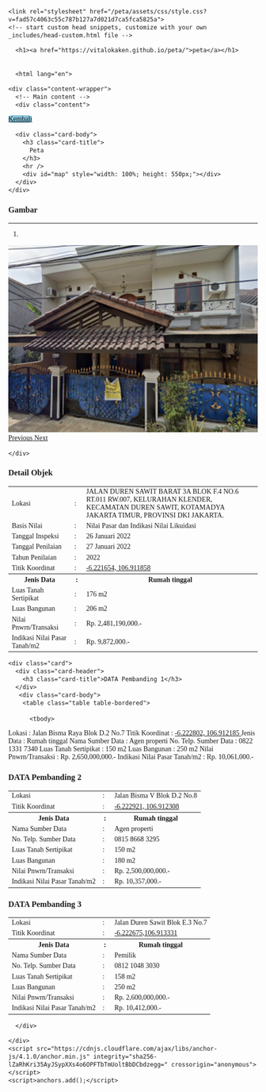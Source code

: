 <!DOCTYPE html>
<html lang="en-US">
  <head>
    <meta charset="UTF-8">
    <meta http-equiv="X-UA-Compatible" content="IE=edge">
    <meta name="viewport" content="width=device-width, initial-scale=1">

<!-- Begin Jekyll SEO tag v2.8.0 -->
<title>peta | maps</title>
<meta name="generator" content="Jekyll v3.9.5" />
<meta property="og:title" content="peta" />
<meta property="og:locale" content="en_US" />
<meta name="description" content="maps" />
<meta property="og:description" content="maps" />
<link rel="canonical" href="https://vitalokaken.github.io/peta/" />
<meta property="og:url" content="https://vitalokaken.github.io/peta/" />
<meta property="og:site_name" content="peta" />
<meta property="og:type" content="website" />
<meta name="twitter:card" content="summary" />
<meta property="twitter:title" content="peta" />
<script type="application/ld+json">
{"@context":"https://schema.org","@type":"WebSite","description":"maps","headline":"peta","name":"peta","url":"https://vitalokaken.github.io/peta/"}</script>
<!-- End Jekyll SEO tag -->

    <link rel="stylesheet" href="/peta/assets/css/style.css?v=fad57c4063c55c787b127a7d021d7ca5fca5825a">
    <!-- start custom head snippets, customize with your own _includes/head-custom.html file -->

<!-- Setup Google Analytics -->



<!-- You can set your favicon here -->
<!-- link rel="shortcut icon" type="image/x-icon" href="/peta/favicon.ico" -->

<!-- end custom head snippets -->

  </head>
  <body>
    <div class="container-lg px-3 my-5 markdown-body">
      
      <h1><a href="https://vitalokaken.github.io/peta/">peta</a></h1>
      

      <html lang="en">
<head>
  <meta charset="utf-8" />
  <meta name="viewport" content="width=device-width, initial-scale=1" />
  <title>KJPP Hari Utomo dan Rekan</title>
  <link rel="stylesheet" href="https://diy.magis.unwahas.ac.id/AdminLTE/plugins/fontawesome-free/css/all.min.css" />
  <link href="https://diy.magis.unwahas.ac.id/css/app.css" rel="stylesheet" />
  <link rel="stylesheet" href="https://unpkg.com/leaflet@1.7.1/dist/leaflet.css" integrity="sha512-xodZBNTC5n17Xt2atTPuE1HxjVMSvLVW9ocqUKLsCC5CXdbqCmblAshOMAS6/keqq/sMZMZ19scR4PsZChSR7A==" crossorigin="" />
  <script src="https://unpkg.com/leaflet@1.7.1/dist/leaflet.js" integrity="sha512-XQoYMqMTK8LvdxXYG3nZ448hOEQiglfqkJs1NOQV44cWnUrBc8PkAOcXy20w0vlaXaVUearIOBhiXZ5V3ynxwA==" crossorigin=""></script>
  <script src="https://cdnjs.cloudflare.com/ajax/libs/Chart.js/3.5.1/chart.js"></script>
  <!-- jQuery -->
  <script src="https://diy.magis.unwahas.ac.id/AdminLTE/plugins/jquery/jquery.min.js"></script>
  <!-- Bootstrap 4 -->
  <script src="https://diy.magis.unwahas.ac.id/AdminLTE/plugins/bootstrap/js/bootstrap.bundle.min.js"></script>
  <!-- DataTables -->
  <script src="https://diy.magis.unwahas.ac.id/AdminLTE/plugins/datatables/jquery.dataTables.min.js"></script>
  <script src="https://diy.magis.unwahas.ac.id/AdminLTE/plugins/datatables-bs4/js/dataTables.bootstrap4.min.js"></script>
  <script src="https://diy.magis.unwahas.ac.id/AdminLTE/plugins/datatables-responsive/js/dataTables.responsive.min.js"></script>
  <script src="https://diy.magis.unwahas.ac.id/AdminLTE/plugins/datatables-responsive/js/responsive.bootstrap4.min.js"></script>
</head>

<style>
  body {
    font-family: 'Montserrat', 'sans-serif';
  }
</style>
    <div class="content-wrapper">
      <!-- Main content -->
      <div class="content">
<div class="row mx-5 mt-3">
   <div class="col">
    <a href="https://hariutomo.co.id/" class="btn" style="background-color: #84C2D8; border-radius: 10px">Kembali</a>
   </div>
</div>
<div class="row mt-3 mx-5">
  <div class="col-sm-6">
    <div class="card">

      <div class="card-body">
        <h3 class="card-title">
          Peta
        </h3>
        <hr />
        <div id="map" style="width: 100%; height: 550px;"></div>
      </div>
    </div>
  </div>
  <div class="col-sm-6">
    <div class="card">
      <!-- /.card-header -->
      <div class="card-body">
        <h3 class="card-title">
      Gambar
        </h3>
        <hr />
        <div id="carouselExampleIndicators" class="carousel slide" data-ride="carousel">
          <ol class="carousel-indicators">
           <li data-target="#carouselExampleIndicators" data-slide-to="0" class="active"></li>
          </ol>
          <div class="carousel-inner">
                        <div class="carousel-item active" data-bs-interval="2000">
				<img class="d-block w-100" src="TOAR 1.png" alt="First slide" />
            </div>
                      </div>
          <a class="carousel-control-prev" href="TOAR 2.png" role="button" data-slide="prev">
            <span class="carousel-control-custom-icon" aria-hidden="true">
              <i class="fas fa-chevron-left"></i>
            </span>
            <span class="sr-only">Previous</span>
          </a>
          <a class="carousel-control-next" href="TOAR 3.png" role="button" data-slide="next">
            <span class="carousel-control-custom-icon" aria-hidden="true">
              <i class="fas fa-chevron-right"></i>
            </span>
            <span class="sr-only">Next</span>
          </a>
        </div>
      </div>
     
    </div>
  </div>
</div>
<div class="row mt-3 mx-5">
  <div class="col-md-6 ">
    <div class="card">
      <div class="card-header">
        <h3 class="card-title">Detail Objek</h3>
      </div>
    <!-- /.card-header -->
      <div class="card-body">
        <table class="table table-bordered">
          <tbody>
			 <tr>
              <td> Lokasi  </td>
              <td>:</td>
              <td>JALAN DUREN SAWIT BARAT 3A BLOK F.4 NO.6 RT.011 RW.007,							
KELURAHAN KLENDER, KECAMATAN DUREN SAWIT,							
KOTAMADYA JAKARTA TIMUR, PROVINSI  DKI JAKARTA.																																		
			</td>
            </tr>
			 <tr>
              <td>Basis Nilai</td>
              <td>: </td>
              <td>Nilai Pasar dan Indikasi Nilai Likuidasi</td>
            </tr>
			<tr>
              <td>Tanggal Inspeksi</td>
              <td>: </td>
              <td>26 Januari 2022</td>
            </tr>
			<tr>
              <td>Tanggal Penilaian</td>
              <td>: </td>
              <td>27 Januari 2022</td>
            </tr>
			<tr>
              <td>Tahun Penilaian</td>
              <td>: </td>
              <td> 2022 </td>
            </tr>
			<tr>
              <td>Titik Koordinat</td>
              <td>:</td>
              <td><a href="https://www.google.com/maps/place/6%C2%B013'18.0%22S+106%C2%B054'42.7%22E/@-6.2216487,106.9092831,17z/data=!3m1!4b1!4m4!3m3!8m2!3d-6.221654!4d106.911858?entry=ttu">
             -6.221654, 106.911858						
                  </a></td>
            </tr>
			<tr>
              <th>Jenis Data</th>
              <th style="width: 10px">:</th>
              <th>Rumah tinggal</th>
            </tr>
           <tr>
              <td>Luas Tanah Sertipikat</td>
              <td>:</td>
              <td> 176 m2</td>
            </tr>
			<tr>
              <td>Luas Bangunan</td>
              <td>:</td>
              <td>206 m2</td>
            </tr>
			<tr>
              <td>Nilai Pnwrn/Transaksi</td>
              <td>:</td>
              <td> Rp. 2,481,190,000.-</td>
            </tr>
			<tr>
              <td>Indikasi Nilai Pasar Tanah/m2</td>
              <td>:</td>
              <td> Rp. 9,872,000.-</td>
            </tr>
          </tbody>
        </table>
      </div>
    </div>
    <!-- /.card -->

    <div class="card">
      <div class="card-header">
        <h3 class="card-title">DATA Pembanding 1</h3>
      </div>
	   <div class="card-body">
        <table class="table table-bordered">

          <tbody>
<tr>
              <td> Lokasi  </td>
              <td>:</td>
              <td> Jalan Bisma Raya Blok D.2 No.7 </td>
            </tr>
			<tr>
              <td>Titik Koordinat</td>
              <td>:</td>
              <td><a href="https://www.google.com/maps/place/6%C2%B013'22.1%22S+106%C2%B054'43.9%22E/@-6.2227967,106.9096101,17z/data=!3m1!4b1!4m4!3m3!8m2!3d-6.222802!4d106.912185?entry=ttu">
                -6.222802, 106.912185								
                  </a></td>
            </tr>
			<tr>
              <th>Jenis Data</th>
              <th style="width: 10px">:</th>
              <th> Rumah tinggal </th>
            </tr>
           <tr>
              <td>Nama Sumber Data</td>
              <td>:</td>
              <td> Agen properti </td>
            </tr>
			<tr>
              <td>No. Telp. Sumber Data </td>
              <td>: </td>
              <td>0822 1331 7340</td>
            </tr>
			<tr>
              <td>Luas Tanah Sertipikat</td>
              <td>:</td>
              <td>150 m2</td>
            </tr>
			<tr>
              <td>Luas Bangunan</td>
              <td>:</td>
              <td> 250 m2</td>
            </tr>
			<tr>
              <td>Nilai Pnwrn/Transaksi</td>
              <td>:</td>
              <td> Rp. 2,650,000,000.-</td>
            </tr>
			<tr>
              <td>Indikasi Nilai Pasar Tanah/m2</td>
              <td>:</td>
              <td> Rp. 10,061,000.-</td>
            </tr>
          </tbody>
        </table>
      </div>
    </div>
  </div>
  <div class="col-md-6">
    <div class="card">
      <div class="card-header">
        <h3 class="card-title">DATA Pembanding 2</h3>
      </div>
      <!-- /.card-header -->
      <div class="card-body">
        <table class="table table-bordered">
          <tbody>
			<tr>
              <td> Lokasi  </td>
              <td>:</td>
              <td> Jalan Bisma V Blok D.2 No.8  	 	
	</td>
            </tr>
			<tr>
              <td>Titik Koordinat</td>
              <td>:</td>
              <td><a href="https://www.google.com/maps/place/6%C2%B013'22.5%22S+106%C2%B054'44.3%22E/@-6.2229157,106.9097331,17z/data=!3m1!4b1!4m4!3m3!8m2!3d-6.222921!4d106.912308?entry=ttu">
              -6.222921, 106.912308			
                  </a></td>
            </tr>
			<tr>
              <th>Jenis Data</th>
              <th style="width: 10px">:</th>
              <th> Rumah tinggal </th>
            </tr>
			<tr>
              <td>Nama Sumber Data</td>
              <td>:</td>
              <td> Agen properti </td>
            </tr>
			<tr>
              <td>No. Telp. Sumber Data </td>
              <td>: </td>
              <td>0815 8668 3295</td>
            </tr>
			<tr>
              <td>Luas Tanah Sertipikat</td>
              <td>:</td>
              <td>150 m2</td>
            </tr>
			<tr>
              <td>Luas Bangunan</td>
              <td>:</td>
              <td>180 m2</td>
            </tr>
			<tr>
              <td>Nilai Pnwrn/Transaksi</td>
              <td>:</td>
              <td> Rp. 2,500,000,000.-</td>
            </tr>
			<tr>
              <td>Indikasi Nilai Pasar Tanah/m2</td>
              <td>:</td>
              <td> Rp. 10,357,000.-</td>
            </tr>
          </tbody>
        </table>
      </div>
    </div>
    <!-- /.card -->
    <div class="card">
      <div class="card-header">
        <h3 class="card-title">DATA Pembanding 3</h3>
      </div>
      <!-- /.card-header -->
      <div class="card-body">
        <table class="table table-bordered">
         <tbody>
			<tr>
              <td> Lokasi  </td>
              <td>:</td>
              <td> Jalan Duren Sawit Blok E.3 No.7 		
	</td>
            </tr>
			<tr>
              <td>Titik Koordinat</td>
              <td>:</td>
              <td><a href="https://www.google.com/maps/place/6%C2%B013'21.6%22S+106%C2%B054'48.0%22E/@-6.2229157,106.9097331,17z/data=!4m4!3m3!8m2!3d-6.222675!4d106.913331?entry=ttu">
      -6.222675,106.913331	
                  </a></td>
            </tr>
			<tr>
              <th>Jenis Data</th>
              <th style="width: 10px">:</th>
              <th> Rumah tinggal </th>
            </tr>
           <tr>
              <td>Nama Sumber Data</td>
              <td>:</td>
              <td>Pemilik</td>
            </tr>
			<tr>
              <td>No. Telp. Sumber Data </td>
              <td>: </td>
              <td>0812 1048 3030</td>
            </tr>
			<tr>
              <td>Luas Tanah Sertipikat</td>
              <td>:</td>
              <td>158 m2</td>
            </tr>
			<tr>
              <td>Luas Bangunan</td>
              <td>:</td>
              <td> 250 m2</td>
            </tr>
			<tr>
              <td>Nilai Pnwrn/Transaksi</td>
              <td>:</td>
              <td> Rp. 2,600,000,000.-</td>
            </tr>
			<tr>
              <td>Indikasi Nilai Pasar Tanah/m2</td>
              <td>:</td>
              <td> Rp. 10,412,000.-</td>
            </tr>
          </tbody>
        </table>
      </div>
    </div>
        
      </div>
 
  

<script>
  var peta1 = L.tileLayer('https://api.mapbox.com/styles/v1/{id}/tiles/{z}/{x}/{y}?access_token=pk.eyJ1IjoibWFwYm94IiwiYSI6ImNpejY4NXVycTA2emYycXBndHRqcmZ3N3gifQ.rJcFIG214AriISLbB6B5aw', {
            attribution: 'Map data &copy; <a href="https://www.openstreetmap.org/">OpenStreetMap</a> contributors, ' +
                '<a href="https://creativecommons.org/licenses/by-sa/2.0/">CC-BY-SA</a>, ' +
                'Imagery © <a href="https://www.mapbox.com/">Mapbox</a>',
            id: 'mapbox/streets-v11'
        });
    
    
        var map = L.map('map', {
            center: [-7.9409693,110.5509868],
            zoom: 14,
            layers: [peta1],
        });
    
        var baseMaps = {
            "Grayscale": peta1,
           
        };
    
        L.control.layers(baseMaps).addTo(map);



        var iconsekolah = L.icon({
            iconUrl: 'OBJEK TOAR.png',
            iconSize:     [300, 300],        
        });

		var informasi = '<table class="table table-bordered"> <tr><td colspan="2"><a href="https://www.google.com/maps/dir//-7.9409693,110.5509868" class="btn btn-sm btn-default">Rute</a></td></tr></body></table>';
         L.marker([-7.9409693,110.5509868],{icon: iconsekolah})
        // .bindPopup(L.popup({maxWidth:500}).setContent('<a href="https://www.google.com/maps/dir//-7.9409693,110.5509868" target="_blank">Rute Ke Lokasi</a>'))
		 .addTo(map);
</script>



</div></div></div></html>


      
    </div>
    <script src="https://cdnjs.cloudflare.com/ajax/libs/anchor-js/4.1.0/anchor.min.js" integrity="sha256-lZaRhKri35AyJSypXXs4o6OPFTbTmUoltBbDCbdzegg=" crossorigin="anonymous"></script>
    <script>anchors.add();</script>
  </body>
</html>

